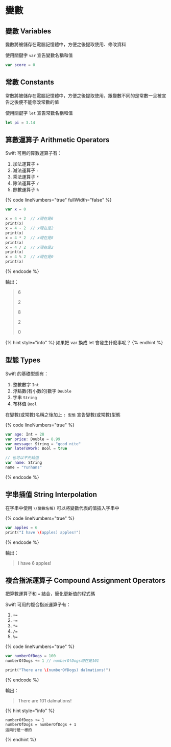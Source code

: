 # 變數

## 變數 Variables

變數將被儲存在電腦記憶體中，方便之後提取使用、修改資料

使用關鍵字 `var` 宣告變數名稱和值

```swift
var score = 0
```

## 常數 Constants <a href="#heading-constants" id="heading-constants"></a>

常數將被儲存在電腦記憶體中，方便之後提取使用，跟變數不同的是常數一旦被宣告之後便不能修改常數的值

使用關鍵字 `let` 宣告常數名稱和值

```swift
let pi = 3.14
```

## 算數運算子 Arithmetic Operators <a href="#heading-arithmetic-operators" id="heading-arithmetic-operators"></a>

Swift 可用的算數運算子有：

1. 加法運算子 `+`
2. 減法運算子 `-`
3. 乘法運算子 `*`
4. 除法運算子 `/`
5. 餘數運算子 `%`

{% code lineNumbers="true" fullWidth="false" %}
```swift
var x = 0

x = 4 + 2  // x現在是6
print(x)
x = 4 - 2  // x現在是2
print(x)
x = 4 * 2  // x現在是8
print(x)
x = 4 / 2  // x現在是2
print(x)
x = 4 % 2  // x現在是0
print(x)
```
{% endcode %}

輸出：

> 6
>
> 2
>
> 8
>
> 2
>
> 0

{% hint style="info" %}
如果把 var 換成 let 會發生什麼事呢？&#x20;
{% endhint %}

## 型態 Types

Swift 的基礎型態有：

1. 整數數字 `Int`
2. 浮點數(有小數的)數字 `Double`
3. 字串 `String`
4. 布林值 `Bool`

在變數(或常數)名稱之後加上 `: 型態` 宣告變數(或常數)型態

{% code lineNumbers="true" %}
```swift
var age: Int = 28
var price: Double = 8.99
var message: String = "good nite"
var lateToWork: Bool = true

// 也可以不先給值
var name: String
name = "Yunhans"
```
{% endcode %}

## 字串插值 String Interpolation

在字串中使用  `\(變數名稱)` 可以將變數代表的值插入字串中

{% code lineNumbers="true" %}
```swift
var apples = 6
print("I have \(apples) apples!")
```
{% endcode %}

輸出：

> I have 6 apples!

## 複合指派運算子 Compound Assignment Operators <a href="#e8-a4-87-e5-90-88-e6-8c-87-e6-b4-be-e9-81-8b-e7-ae-97-e5-a-d-90" id="e8-a4-87-e5-90-88-e6-8c-87-e6-b4-be-e9-81-8b-e7-ae-97-e5-a-d-90"></a>

把算數運算子和 `=` 結合，簡化更新值的程式碼

Swift 可用的複合指派運算子有：

1. `+=`
2. `-=`
3. `*=`
4. `/=`
5. `%=`

{% code lineNumbers="true" %}
```swift
var numberOfDogs = 100
numberOfDogs += 1 // numberOfDogs現在是101

print("There are \(numberOfDogs) dalmations!")
```
{% endcode %}

輸出：

> There are 101 dalmations!

{% hint style="info" %}
```
numberOfDogs += 1
numberOfDogs = numberOfDogs + 1
這兩行是一樣的
```
{% endhint %}
